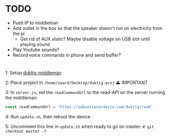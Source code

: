 # TODO
- Push IP to middleman
- Add outlet in the box so that the speaker doesn't run on electricity from the pi
  - Get rid of AUX static? Maybe disable voltage on USB slot until playing sound
- Play Youtube sounds?
- Record voice commands in phone and send buffer?
#

1: Setup [duktig-middleman](https://github.com/seard/duktig-middleman)

2: Place project in `/home/seard/Desktop/duktig-proj` :warning: IMPORTANT

3: In `server.js`, set the `readCommandUrl` to the read-API on the server running the middleman:
```javascript
const readCommandUrl = 'https://sebastianardesjo.com/duktig/read'
```

4: Run `update.sh`, then reboot the device

5: Uncomment this line in `update.sh` when ready to go on master: `# git checkout master -f`
